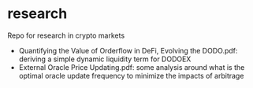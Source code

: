 # research
Repo for research in crypto markets
- Quantifying the Value of Orderflow in DeFi, Evolving the DODO.pdf: deriving a simple dynamic liquidity term for DODOEX
- External Oracle Price Updating.pdf: some analysis around what is the optimal oracle update frequency to minimize the impacts of arbitrage
